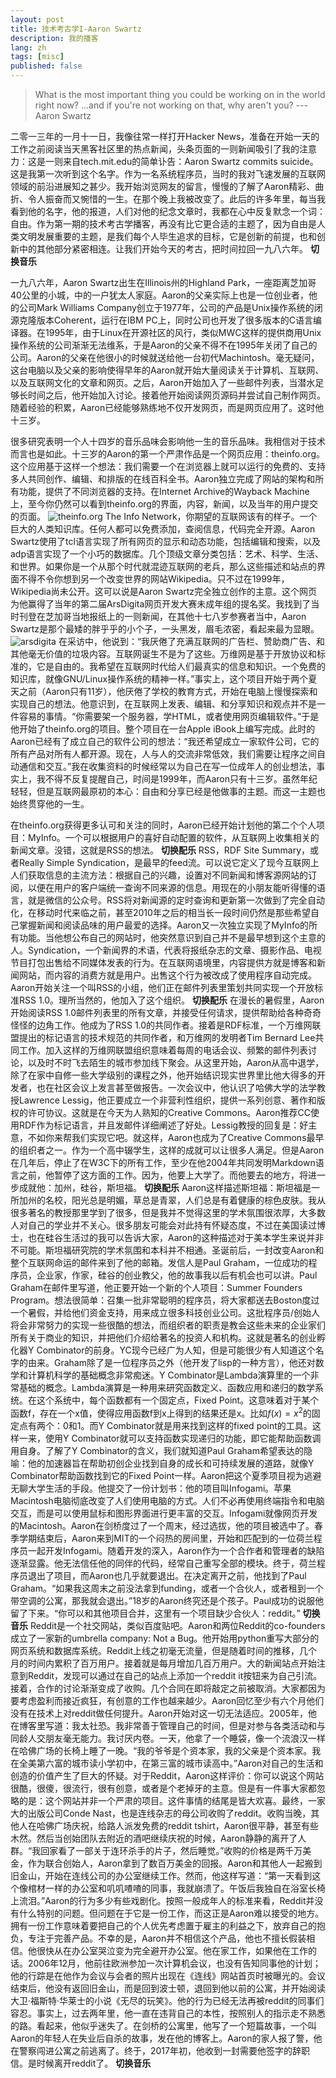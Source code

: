 ```yaml
---
layout: post
title: 技术考古学I-Aaron Swartz
description: 我的播客
lang: zh
tags: [misc]
published: false
---
```



<style>
.highlight-left {margin-left: 0}
</style>

>  What is the most important thing you could be working on in the world right now? ...and if you're not working on that, why aren't you? ---Aaron Swartz

二零一三年的一月十一日，我像往常一样打开Hacker News，准备在开始一天的工作之前阅读当天黑客社区里的热点新闻，头条页面的一则新闻吸引了我的注意力：这是一则来自tech.mit.edu的简单讣告：Aaron Swartz commits suicide。这是我第一次听到这个名字。作为一名系统程序员，当时的我对飞速发展的互联网领域的前沿进展知之甚少。我开始浏览网友的留言，慢慢的了解了Aaron精彩、曲折、令人振奋而又惋惜的一生。在那个晚上我被改变了。此后的许多年里，每当我看到他的名字，他的报道，人们对他的纪念文章时，我都在心中反复默念一个词：自由。作为第一期的技术考古学播客，再没有比它更合适的主题了，因为自由是人类文明发展重要的主题，是我们每个人毕生追求的目标，它是创新的前提，也和创新中的其他部分紧密相连。让我们开始今天的考古，把时间拉回一九八六年。
**切换音乐**

一九八六年，Aaron Swartz出生在Illinois州的Highland Park，一座距离芝加哥40公里的小城，中的一户犹太人家庭。Aaron的父亲实际上也是一位创业者，他的公司Mark Williams Company创立于1977年，公司的产品是Unix操作系统的闭源克隆版本Coherent，运行在IBM PC上，同时公司也开发了很多版本的C语言编译器。在1995年，由于Linux在开源社区的风行，类似MWC这样的提供商用Unix操作系统的公司渐渐无法维系，于是Aaron的父亲不得不在1995年关闭了自己的公司。Aaron的父亲在他很小的时候就送给他一台初代Machintosh。毫无疑问，这台电脑以及父亲的影响使得早年的Aaron就开始大量阅读关于计算机、互联网、以及互联网文化的文章和网页。之后，Aaron开始加入了一些邮件列表，当潜水足够长时间之后，他开始加入讨论。接着他开始阅读网页源码并尝试自己制作网页。随着经验的积累，Aaron已经能够熟练地不仅开发网页，而是网页应用了。这时他十三岁。

很多研究表明一个人十四岁的音乐品味会影响他一生的音乐品味。我相信对于技术而言也是如此。十三岁的Aaron的第一个严肃作品是一个网页应用：theinfo.org。这个应用基于这样一个想法：我们需要一个在浏览器上就可以运行的免费的、支持多人共同创作、编辑、和排版的在线百科全书。Aaron独立完成了网站的架构和所有功能，提供了不同浏览器的支持。在Internet Archive的Wayback Machine上，至今你仍然可以看到theinfo.org的界面，内容，新闻，以及当年的用户提交的页面。
![theinfo.org](podcast/theinfo.png)
The Info Network，你期望的互联网该有的样子。一个巨大的人类知识库。任何人都可以免费添加，查阅信息，代码完全开源。Aaron Swartz使用了tcl语言实现了所有网页的显示和动态功能，包括编辑和搜索，以及adp语言实现了一个小巧的数据库。几个顶级文章分类包括：艺术、科学、生活、和世界。如果你是一个从那个时代就混迹互联网的老兵，那么这些描述和站点的界面不得不令你想到另一个改变世界的网站Wikipedia。只不过在1999年，Wikipedia尚未公开。这可以说是Aaron Swartz完全独立创作的主意。这个网页为他赢得了当年的第二届ArsDigita网页开发大赛未成年组的提名奖。我找到了当时刊登在芝加哥当地报纸上的一则新闻，在其他十七八岁参赛者当中，Aaron Swartz是那个最矮的胖乎乎的小个子，一头黑发，眉毛浓密，看起来最为显眼。
![arsdigita](podcast/arsdigita.jpg)
在采访中，他说到：“我厌倦了充满互联网的广告栏、赞助商广告、和其他毫无价值的垃圾内容。互联网诞生不是为了这些。万维网是基于开放协议和标准的，它是自由的。我希望在互联网时代给人们最真实的信息和知识。一个免费的知识库，就像GNU/Linux操作系统的精神一样。”事实上，这个项目开始于两个夏天之前（Aaron只有11岁），他厌倦了学校的教育方式，开始在电脑上慢慢探索和实现自己的想法。他意识到，在互联网上发表、编辑、和分享知识和观点并不是一件容易的事情。“你需要架一个服务器，学HTML，或者使用网页编辑软件。”于是他开始了theinfo.org的项目。整个项目在一台Apple iBook上编写完成。此时的Aaron已经有了成立自己的软件公司的想法：“我还希望成立一家软件公司，它的所有产品对所有人都开源。现在，人与人的交流非常低效，我们需要让程序之间自动通信和交互。”我在收集资料的时候经常以为自己在写一位成年人的创业想法，事实上，我不得不反复提醒自己，时间是1999年，而Aaron只有十三岁。虽然年纪轻轻，但是互联网最原初的本心：自由和分享已经是他做事的主题。而这一主题也始终贯穿他的一生。

在theinfo.org获得更多认可和关注的同时，Aaron已经开始计划他的第二个个人项目：MyInfo。一个可以根据用户的喜好自动配置的软件，从互联网上收集相关的新闻文章。没错，这就是RSS的想法。
**切换配乐**
RSS，RDF Site Summary，或者Really Simple Syndication，是最早的feed流。可以说它定义了现今互联网上人们获取信息的主流方法：根据自己的兴趣，设置对不同新闻和博客源网站的订阅，以便在用户的客户端统一查询不同来源的信息。用现在的小朋友能听得懂的语言，就是微信的公众号。RSS将对新闻源的定时查询和更新第一次做到了完全自动化，在移动时代来临之前，甚至2010年之后的相当长一段时间仍然是那些希望自己掌握新闻和阅读品味的用户最爱的选择。Aaron又一次独立实现了MyInfo的所有功能。当他想公布自己的网站时，他突然意识到自己并不是最早想到这个主意的人。Syndication，一个新闻界的术语，代表将报纸杂志的文章、摄影作品、电视节目打包出售给不同媒体发表的行为。在互联网语境里，内容提供方就是博客和新闻网站，而内容的消费方就是用户。出售这个行为被改成了使用程序自动完成。Aaron开始关注一个叫RSS的小组，他们正在邮件列表里策划共同实现一个开放标准RSS 1.0。理所当然的，他加入了这个组织。
**切换配乐**
在漫长的暑假里，Aaron开始阅读RSS 1.0邮件列表里的所有文章，并接受任何请求，提供帮助给各种奇奇怪怪的边角工作。他成为了RSS 1.0的共同作者。接着是RDF标准，一个万维网联盟提出的标记语言的技术规范的共同作者，和万维网的发明者Tim Bernard Lee共同工作。加入这样的万维网联盟组织意味着每周的电话会议、频繁的邮件列表讨论，以及时不时飞去陌生的城市参加线下聚会。从这里开始，Aaron从高中退学，除了在家中自修一些大学级别的课程之外，他开始结识现实世界里比他大得多的开发者，也在社区会议上发言甚至做报告。一次会议中，他认识了哈佛大学的法学教授Lawrence Lessig，他正要成立一个非营利性组织，提供一系列创意、著作和版权的许可协议。这就是在今天为人熟知的Creative Commons。Aaron推荐CC使用RDF作为标记语言，并且发邮件详细阐述了好处。Lessig教授的回复是：好主意，不如你来帮我们实现它吧。就这样，Aaron也成为了Creative Commons最早的组织者之一。作为一个高中辍学生，这样的成就可以让很多人满足。但是Aaron在几年后，停止了在W3C下的所有工作，至少在他2004年共同发明Markdown语言之前，他暂停了这方面的工作。因为，他要上大学了。而他要去的地方，将进一步成就他：加州，硅谷，斯坦福。
**切换配乐**
Aaron这样描述斯坦福：斯坦福是一所加州的名校，阳光总是明媚，草总是青翠，人们总是有着健康的棕色皮肤。我从很多著名的教授那里学到了很多，但是我并不觉得这里的学术氛围很浓厚，大多数人对自己的学业并不关心。很多朋友可能会对此持有怀疑态度，不过在美国读过博士，也在硅谷生活过的我可以告诉大家，Aaron的这种描述对于美本学生来说并非不可能。斯坦福研究院的学术氛围和本科并不相通。圣诞前后，一封改变Aaron和整个互联网命运的邮件来到了他的邮箱。发信人是Paul Graham，一位成功的程序员，企业家，作家，硅谷的创业教父，他的故事我以后有机会也可以讲。Paul Graham在邮件里写道，他正要开始一个新的个人项目：Summer Founders Program。想法很简单：召集一批非常聪明的程序员，将大家都送去Boston度过一个暑假，并给他们资金支持，用来成立很多科技创业公司。这批程序员/创始人将会非常努力的实现一些很酷的想法，而组织者的职责是教会这些未来的企业家们所有关于商业的知识，并把他们介绍给著名的投资人和机构。这就是著名的创业孵化器Y Combinator的前身。YC现今已经广为人知，但是可能很少有人知道这个名字的由来。Graham除了是一位程序员之外（他开发了lisp的一种方言），他还对数学和计算机科学的基础概念非常痴迷。Y Combinator是Lambda演算里的一个非常基础的概念。Lambda演算是一种用来研究函数定义、函数应用和递归的数学系统。在这个系统中，每个函数都有一个固定点，Fixed Point。这意味着对于某个函数f，存在一个x值，使得应用函数f到x上得到的结果还是x。比如$f(x)=x^2$的固定点有两个：0和1。而Y Combinator就是用来找到这样的fixed point的工具。这样一来，使用Y Combinator就可以支持函数实现递归的功能，即它能帮助函数调用自身。了解了Y Combinator的含义，我们就知道Paul Graham希望表达的隐喻：他的加速器旨在帮助初创企业找到自身的成长和可持续发展的道路，就像Y Combinator帮助函数找到它的Fixed Point一样。Aaron把这个夏季项目视为逃避无聊大学生活的手段。他提交了一份计划书：他的项目叫Infogami。苹果Macintosh电脑彻底改变了人们使用电脑的方式。人们不必再使用终端指令和电脑交互，而是可以使用鼠标和图形界面进行更丰富的交互。Infogami就像网页开发的Macintosh。Aaron在剑桥度过了一个周末，经过选拔，他的项目被选中了。春季学期结束后，Aaron来到MIT的一个闷热的房间里，开始和匹配到的一位荷兰程序员一起开发Infogami。随着开发的深入，Aaron作为一个合作者和管理者的缺陷逐渐显露。他无法信任他的同伴的代码，经常自己重写全部的模块。终于，荷兰程序员退出了项目，而Aaron也几乎就要退出。在决定离开之前，他找到了Paul Graham。“如果我这周末之前没法拿到funding，或者一个合伙人，或者租到一个带空调的公寓，那我就会退出。”18岁的Aaron终究还是个孩子。Paul成功的说服他留了下来。“你可以和其他项目合并，这里有一个项目缺少合伙人：reddit。”
**切换音乐**
Reddit是一个社交网站，类似百度贴吧。Aaron和两位Reddit的co-founders成立了一家新的umbrella company: Not a Bug。他开始用python重写大部分的网页系统和数据库系统。Reddit上线之初毫无流量，但是随着时间的推移，几个月的时间内累积了百万用户。接着就是每月增加几百万用户。大的新闻站点开始注意到Reddit，发现可以通过在自己的站点上添加一个reddit it按钮来为自己引流。接着，合作的讨论渐渐变成了收购。几个合同在即将敲定之前被取消。大家都因为要考虑盈利而接近疯狂，有创意的工作也越来越少。Aaron回忆至少有六个月他们没有在技术上对reddit做任何提升。Aaron开始对这一切无法适应。2005年，他在博客里写道：我太社恐。我非常善于管理自己的时间，但是对参与各类活动和与同龄人交朋友毫无能力。我讨厌内卷。一天，他拿了一个睡袋，像一个流浪汉一样在哈佛广场的长椅上睡了一晚。“我的爷爷是个资本家，我的父亲是个资本家。我在全美第六富的城市读小学初中，在第三富的城市读高中。”Aaron对自己的生活和创造的价值产生了巨大的怀疑。对于Reddit，Aaron这样评价：你可以说这个网站很酷，很傻，很流行，很有创意，或者是个老掉牙的主意。但是有一件事大家都忽略的是：这个网站并非一个严肃的项目。这件事情的结尾是皆大欢喜。最终，一家大的出版公司Conde Nast，也是连线杂志的母公司收购了reddit。收购当晚，其他人在哈佛广场庆祝，给路人派发免费的reddit tshirt，Aaron很平静，甚至有些木然。然后当创始团队去附近的酒吧继续庆祝的时候，Aaron静静的离开了人群。“我回家看了一部关于连环杀手的片子，然后睡觉。”收购的价格是两千万美金，作为联合创始人，Aaron拿到了数百万美金的回报。Aaron和其他人一起搬到旧金山，开始在连线公司的办公室继续工作。然而，他这样写道：“第一天看到这个像棺材一样的办公室和叽叽喳喳的同事，我就崩溃了。午饭后我独自在浴室长椅上流泪。”Aaron的行为多少有些戏剧化。按照一般成年人的标准来看，Reddit并没有什么特别的问题。但问题在于它是一份工作，而这正是Aaron难以接受的地方。拥有一份工作意味着要把自己的个人优先考虑置于雇主的利益之下，放弃自己的抱负，专注于完善产品。不幸的是，Aaron并不相信这个产品，他也不擅长假装相信。他很快从在办公室哭泣变为完全避开办公室。他在家工作，如果他在工作的话。2006年12月，他前往欧洲参加一次计算机会议，也没有告知同事他的计划；他的行踪是在他作为会议与会者的照片出现在《连线》网站首页时被曝光的。会议结束后，他没有返回旧金山，而是回到波士顿，退回到他以前的公寓，并开始阅读大卫·福斯特·华莱士的小说《无尽的玩笑》。他的行为已经无法再被reddit的同事们容忍。事实上，过去两年里，他一直在违背自己的本性，按照别人的指示走不熟悉的路。看起来，他似乎迷失了。在剑桥的公寓里，他写了一个短篇故事，一个叫Aaron的年轻人在失业后自杀的故事，发在他的博客上。Aaron的家人报了警，他在警察闯进公寓之前逃离了。终于，2017年初，他收到一封需要他签字的辞职信。是时候离开reddit了。
**切换音乐**


